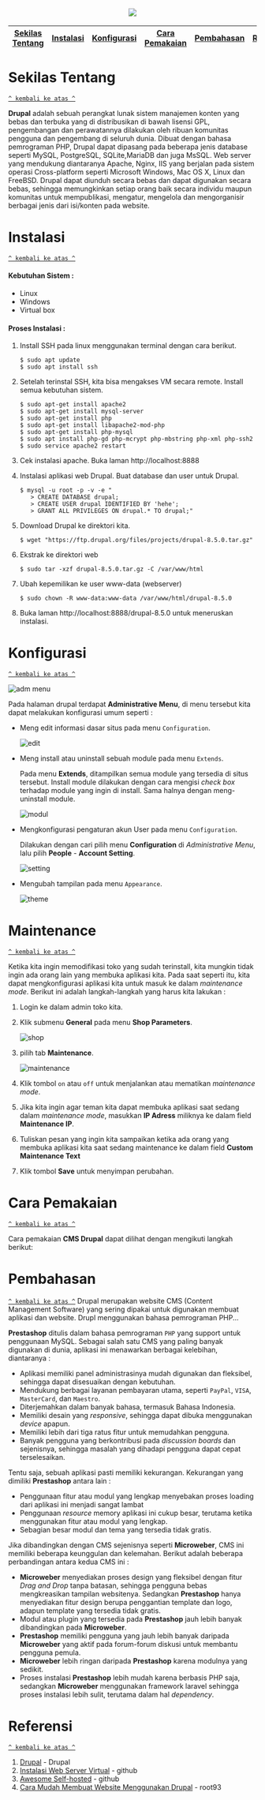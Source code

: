 <h1 align="center"><img src="https://www.seeklogo.net/wp-content/uploads/2011/05/drupal-logo-vector.png"></h1>

[Sekilas Tentang](#sekilas-tentang) | [Instalasi](#instalasi) | [Konfigurasi](#konfigurasi) | [Cara Pemakaian](#cara-pemakaian) | [Pembahasan](#pembahasan) | [Referensi](#referensi)
:---:|:---:|:---:|:---:|:---:|:---:


# Sekilas Tentang
[`^ kembali ke atas ^`](#)

**Drupal** adalah sebuah perangkat lunak sistem manajemen konten yang bebas dan terbuka yang di distribusikan di bawah lisensi GPL, pengembangan dan perawatannya dilakukan oleh ribuan komunitas pengguna dan pengembang di seluruh dunia. Dibuat dengan bahasa pemrograman PHP, Drupal dapat dipasang pada beberapa jenis database seperti MySQL, PostgreSQL, SQLite,MariaDB dan juga MsSQL. Web server yang mendukung diantaranya Apache, Nginx, IIS yang berjalan pada sistem operasi Cross-platform seperti Microsoft Windows, Mac OS X, Linux dan FreeBSD. Drupal dapat diunduh secara bebas dan dapat digunakan secara bebas, sehingga memungkinkan setiap orang baik secara individu maupun komunitas untuk mempublikasi, mengatur, mengelola dan mengorganisir berbagai jenis dari isi/konten pada website. 



# Instalasi
[`^ kembali ke atas ^`](#)

#### Kebutuhan Sistem :
- Linux
- Windows
- Virtual box

#### Proses Instalasi :
1. Install SSH pada linux menggunakan terminal dengan cara berikut.
    ```
    $ sudo apt update
    $ sudo apt install ssh
    ```

2. Setelah terinstal SSH, kita bisa mengakses VM secara remote. Install semua kebutuhan sistem.
    ```
    $ sudo apt-get install apache2
    $ sudo apt-get install mysql-server
    $ sudo apt-get install php
    $ sudo apt-get install libapache2-mod-php
    $ sudo apt-get install php-mysql
    $ sudo apt install php-gd php-mcrypt php-mbstring php-xml php-ssh2
    $ sudo service apache2 restart
    ```

3. Cek instalasi apache. Buka laman http://localhost:8888

4. Instalasi aplikasi web Drupal. Buat database dan user untuk Drupal.
    ```
    $ mysql -u root -p -v -e "
       > CREATE DATABASE drupal;
       > CREATE USER drupal IDENTIFIED BY 'hehe';
       > GRANT ALL PRIVILEGES ON drupal.* TO drupal;"
    ```

5. Download Drupal ke direktori kita.
    ```
    $ wget "https://ftp.drupal.org/files/projects/drupal-8.5.0.tar.gz"
    ```

6. Ekstrak ke direktori web
    ```
    $ sudo tar -xzf drupal-8.5.0.tar.gz -C /var/www/html
    ```

7. Ubah kepemilikan ke user www-data (webserver)
    ```
    $ sudo chown -R www-data:www-data /var/www/html/drupal-8.5.0

8. Buka laman http://localhost:8888/drupal-8.5.0 untuk meneruskan instalasi.



# Konfigurasi
[`^ kembali ke atas ^`](#)

![adm menu](https://cdn-images-1.medium.com/max/880/1*aQY10wBwqRk-z8fD7Mx0Yg.png)

Pada halaman drupal terdapat **Administrative Menu**, di menu tersebut kita dapat melakukan konfigurasi umum seperti : 

- Meng edit informasi dasar situs pada menu `Configuration`.

    ![edit](https://raw.githubusercontent.com/purnamasftr/KOMDAT-JARKOM-DRUPAL/master/10.png)

- Meng install atau uninstall sebuah module pada menu `Extends`.

    Pada menu **Extends**, ditampilkan semua module yang tersedia di situs tersebut. Install module dilakukan dengan cara mengisi *check box* terhadap module yang ingin di install. Sama halnya dengan meng-uninstall module.
    
    ![modul](https://raw.githubusercontent.com/purnamasftr/KOMDAT-JARKOM-DRUPAL/master/9.PNG)

- Mengkonfigurasi pengaturan akun User pada menu `Configuration`.
    
    Dilakukan dengan cari pilih menu **Configuration** di *Administrative Menu*, lalu pilih **People** - **Account Setting**.

    ![setting](https://raw.githubusercontent.com/purnamasftr/KOMDAT-JARKOM-DRUPAL/master/21.png)

- Mengubah tampilan pada menu `Appearance`.
    
    ![theme](https://raw.githubusercontent.com/purnamasftr/KOMDAT-JARKOM-DRUPAL/master/8.png)
    
    
# Maintenance
[`^ kembali ke atas ^`](#)

Ketika kita ingin memodifikasi toko yang sudah terinstall, kita mungkin tidak ingin ada orang lain yang membuka aplikasi kita. Pada saat seperti itu, kita dapat mengkonfigurasi aplikasi kita untuk masuk ke dalam *maintenance mode*. Berikut ini adalah langkah-langkah yang harus kita lakukan :
1. Login ke dalam admin toko kita.
2. Klik submenu **General** pada menu **Shop Parameters**.

    ![shop](https://2.bp.blogspot.com/-jD8tqsXFEZU/WNgF9oM9htI/AAAAAAAAGkE/y5imPsRHlC8WE4FWW_4Ypt7B5qldQwGOACLcB/s1600/Screenshot_4.jpg)

3. pilih tab **Maintenance**.

    ![maintenance](https://2.bp.blogspot.com/-nP-fEgmv0Nk/WNgF9liISII/AAAAAAAAGkM/79LNJAoksb0J5dhVSqpo2Q4mZf3G4z-YwCLcB/s1600/Screenshot_5.jpg)

4. Klik tombol `on` atau `off` untuk menjalankan atau mematikan *maintenance mode*.
5. Jika kita ingin agar teman kita dapat membuka aplikasi saat sedang dalam *maintenance mode*, masukkan **IP Adress** miliknya ke dalam field **Maintenance IP**.
6. Tuliskan pesan yang ingin kita sampaikan ketika ada orang yang membuka aplikasi kita saat sedang maintenance ke dalam field **Custom Maintenance Text**
7. Klik tombol **Save** untuk menyimpan perubahan.


# Cara Pemakaian
[`^ kembali ke atas ^`](#)

Cara pemakaian **CMS Drupal** dapat dilihat dengan mengikuti langkah berikut:




# Pembahasan
[`^ kembali ke atas ^`](#)
Drupal merupakan website CMS (Content Management Software) yang sering dipakai untuk digunakan membuat aplikasi dan website. Drupl menggunakan bahasa pemrograman PHP...

**Prestashop** ditulis dalam bahasa pemrograman `PHP` yang support untuk penggunaan MySQL. Sebagai salah satu CMS yang paling banyak digunakan di dunia, aplikasi ini menawarkan berbagai kelebihan, diantaranya :
- Aplikasi memiliki panel administrasinya mudah digunakan dan fleksibel, sehingga dapat disesuaikan dengan kebutuhan.
- Mendukung berbagai layanan pembayaran utama, seperti `PayPal`, `VISA`, `MasterCard`, dan `Maestro`.
- Diterjemahkan dalam banyak bahasa, termasuk Bahasa Indonesia.
- Memiliki desain yang *responsive*, sehingga dapat dibuka menggunakan *device* apapun.
- Memiliki lebih dari tiga ratus fitur untuk memudahkan pengguna.
- Banyak pengguna yang berkontribusi pada *discussion boards* dan sejenisnya, sehingga masalah yang dihadapi pengguna dapat cepat terselesaikan.

Tentu saja, sebuah aplikasi pasti memiliki kekurangan. Kekurangan yang dimiliki **Prestashop** antara lain :
- Penggunaan fitur atau modul yang lengkap menyebakan proses loading dari aplikasi ini menjadi sangat lambat
- Penggunaan *resource* memory aplikasi ini cukup besar, terutama ketika menggunakan fitur atau modul yang lengkap.
- Sebagian besar modul dan tema yang tersedia tidak gratis.

Jika dibandingkan dengan CMS sejenisnya seperti **Microweber**, CMS ini memiliki beberapa keunggulan dan kelemahan. Berikut adalah beberapa perbandingan antara kedua CMS ini :
- **Microweber** menyediakan proses design yang fleksibel dengan fitur *Drag and Drop* tanpa batasan, sehingga pengguna bebas mengkreasikan tampilan websitenya. Sedangkan **Prestashop** hanya menyediakan fitur design berupa penggantian template dan logo, adapun template yang tersedia tidak gratis.
- Modul atau plugin yang tersedia pada **Prestashop** jauh lebih banyak dibandingkan pada **Microweber**.
- **Prestashop** memiliki pengguna yang jauh lebih banyak daripada **Microweber** yang aktif pada forum-forum diskusi untuk membantu pengguna pemula.
- **Microweber** lebih ringan daripada **Prestashop** karena modulnya yang sedikit.
- Proses instalasi **Prestashop** lebih mudah karena berbasis PHP saja, sedangkan **Microweber** menggunakan framework laravel sehingga proses instalasi lebih sulit, terutama dalam hal *dependency*.



# Referensi
[`^ kembali ke atas ^`](#)

1. [Drupal](https://www.drupal.org/) - Drupal
2. [Instalasi Web Server Virtual](https://github.com/auriza/komdat-lab/blob/master/p01.md) - github
3. [Awesome Self-hosted](https://github.com/Kickball/awesome-selfhosted) - github
4. [Cara Mudah Membuat Website Menggunakan Drupal](https://www.root93.co.id/2015/11/cara-mudah-membuat-website-menggunakan-drupal.html) - root93
